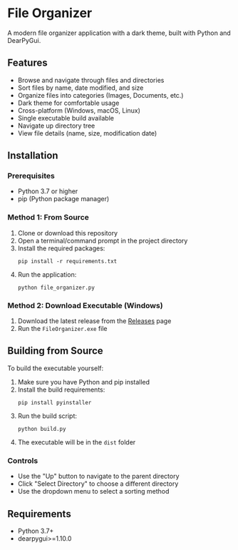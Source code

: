 # File Organizer

A modern file organizer application with a dark theme, built with Python and DearPyGui.

## Features

- Browse and navigate through files and directories
- Sort files by name, date modified, and size
- Organize files into categories (Images, Documents, etc.)
- Dark theme for comfortable usage
- Cross-platform (Windows, macOS, Linux)
- Single executable build available
- Navigate up directory tree
- View file details (name, size, modification date)

## Installation

### Prerequisites

- Python 3.7 or higher
- pip (Python package manager)

### Method 1: From Source

1. Clone or download this repository
2. Open a terminal/command prompt in the project directory
3. Install the required packages:
   ```
   pip install -r requirements.txt
   ```
4. Run the application:
   ```
   python file_organizer.py
   ```

### Method 2: Download Executable (Windows)

1. Download the latest release from the [Releases]([https://github.com/yourusername/FileOrganizer/releases](https://github.com/DVDHSN/Simple-File-Organizer-)) page
2. Run the `FileOrganizer.exe` file

## Building from Source

To build the executable yourself:

1. Make sure you have Python and pip installed
2. Install the build requirements:
   ```
   pip install pyinstaller
   ```
3. Run the build script:
   ```
   python build.py
   ```
4. The executable will be in the `dist` folder

### Controls
- Use the "Up" button to navigate to the parent directory
- Click "Select Directory" to choose a different directory
- Use the dropdown menu to select a sorting method

## Requirements

- Python 3.7+
- dearpygui>=1.10.0
